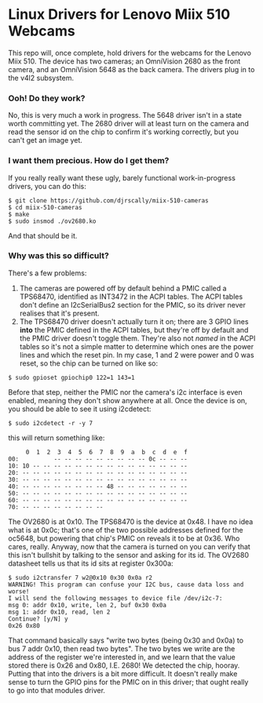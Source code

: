 # Linux Drivers for Lenovo Miix 510 Webcams

This repo will, once complete, hold drivers for the webcams for the Lenovo Miix 510. The device has two cameras; an OmniVision 2680 as the front camera, and an OmniVision 5648 as the back camera. The drivers plug in to the v4l2 subsystem.

### Ooh! Do they work?

No, this is very much a work in progress. The 5648 driver isn't in a state worth committing yet. The 2680 driver will at least turn on the camera and read the sensor id on the chip to confirm it's working correctly, but you can't get an image yet.

### I want them precious. How do I get them?

If you really really want these ugly, barely functional work-in-progress drivers, you can do this:

```
$ git clone https://github.com/djrscally/miix-510-cameras  
$ cd miix-510-cameras  
$ make
$ sudo insmod ./ov2680.ko
```

And that should be it.

### Why was this so difficult?

There's a few problems:

1. The cameras are powered off by default behind a PMIC called a TPS68470, identified as INT3472 in the ACPI tables. The ACPI tables don't define an I2cSerialBus2 section for the PMIC, so its driver never realises that it's present.
2. The TPS68470 driver doesn't actually turn it on; there are 3 GPIO lines **into** the PMIC defined in the ACPI tables, but they're off by default and the PMIC driver doesn't toggle them. They're also not _named_ in the ACPI tables so it's not a simple matter to determine which ones are the power lines and which the reset pin. In my case, 1 and 2 were power and 0 was reset, so the chip can be turned on like so:

```
$ sudo gpioset gpiochip0 122=1 143=1
```

Before that step, neither the PMIC nor the camera's i2c interface is even enabled, meaning they don't show anywhere at all. Once the device is on, you should be able to see it using i2cdetect:

```
$ sudo i2cdetect -r -y 7
```

this will return something like:

```
     0  1  2  3  4  5  6  7  8  9  a  b  c  d  e  f
00:          -- -- -- -- -- -- -- -- -- 0c -- -- -- 
10: 10 -- -- -- -- -- -- -- -- -- -- -- -- -- -- -- 
20: -- -- -- -- -- -- -- -- -- -- -- -- -- -- -- -- 
30: -- -- -- -- -- -- -- -- -- -- -- -- -- -- -- -- 
40: -- -- -- -- -- -- -- -- 48 -- -- -- -- -- -- -- 
50: -- -- -- -- -- -- -- -- -- -- -- -- -- -- -- -- 
60: -- -- -- -- -- -- -- -- -- -- -- -- -- -- -- -- 
70: -- -- -- -- -- -- -- -- 
```

The OV2680 is at 0x10. The TPS68470 is the device at 0x48. I have no idea what is at 0x0c; that's one of the two possible addresses defined for the oc5648, but powering that chip's PMIC on reveals it to be at 0x36. Who cares, really. Anyway, now that the camera is turned on you can verify that this isn't bullshit by talking to the sensor and asking for its id. The OV2680 datasheet tells us that its id sits at register 0x300a:

```
$ sudo i2ctransfer 7 w2@0x10 0x30 0x0a r2
WARNING! This program can confuse your I2C bus, cause data loss and worse!
I will send the following messages to device file /dev/i2c-7:
msg 0: addr 0x10, write, len 2, buf 0x30 0x0a
msg 1: addr 0x10, read, len 2
Continue? [y/N] y
0x26 0x80
```

That command basically says "write two bytes (being 0x30 and 0x0a) to bus 7 addr 0x10, then read two bytes". The two bytes we write are the address of the register we're interested in, and we learn that the value stored there is 0x26 and 0x80, I.E. 2680! We detected the chip, hooray. Putting that into the drivers is a bit more difficult. It doesn't really make sense to turn the GPIO pins for the PMIC on in this driver; that ought really to go into that modules driver.